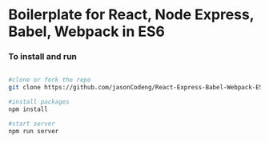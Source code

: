 # Boilerplate for React, Node Express, Babel, Webpack in ES6

### To install and run

``` bash

#clone or fork the repo
git clone https://github.com/jasonCodeng/React-Express-Babel-Webpack-ES6-Boilerplate.git

#install packages
npm install

#start server
npm run server
```
